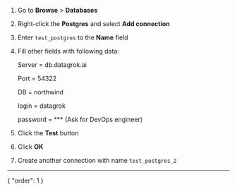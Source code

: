 1. Go to **Browse** > **Databases**
2. Right-click the **Postgres** and select **Add connection**
3. Enter `test_postgres` to the **Name** field
4. Fill other fields with following data:

    Server = db.datagrok.ai

    Port = 54322

    DB = northwind

    login = datagrok

    password = *** (Ask for DevOps engineer)
    
5. Click the **Test** button
6. Click **OK**
7. Create another connection with name `test_postgres_2`

---

{
"order": 1
}
